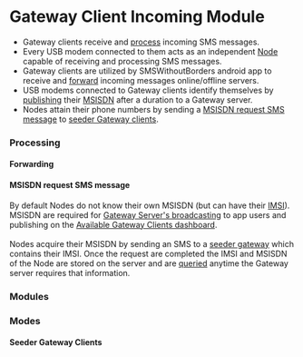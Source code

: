 # Gateway Client Incoming Module
- Gateway clients receive and [process](processing) incoming SMS messages.
- Every USB modem connected to them acts as an independent [Node](nodes) capable of receiving and processing SMS messages.
- Gateway clients are utilized by SMSWithoutBorders android app to receive and [forward](forwarding) incoming messages online/offline servers.
- USB modems connected to Gateway clients identify themselves by [publishing](publishing) their [MSISDN]() after a duration to a Gateway server.
- Nodes attain their phone numbers by sending a [MSISDN request SMS message](MSISDN_request_sms_message) to [seeder Gateway clients](seeder_gateway_clients). 

<a name="processing" />

### Processing

<a name="forwarding" />

#### Forwarding

<a name="MSISDN_request_sms_message" />

#### MSISDN request SMS message
By default Nodes do not know their own MSISDN (but can have their [IMSI]()). MSISDN are required for [Gateway Server's broadcasting](gateway_server_broadcast) to app users and publishing on the [Available Gateway Clients dashboard](). \
\
Nodes acquire their MSISDN by sending an SMS to a [seeder gateway](seeder_gateway_MSISDN) which contains their IMSI. Once the request are completed the IMSI and MSISDN of the Node are stored on the server and are [queried]() anytime the Gateway server requires that information.

<a name="modules" />

### Modules

<a name="Modes" />

### Modes

<a name="seeder_gateway_clients" />

#### Seeder Gateway Clients
